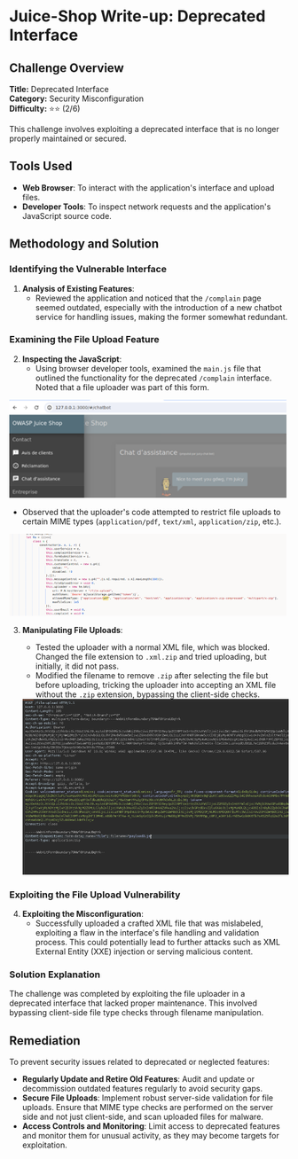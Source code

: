 # Juice-Shop Write-up: Deprecated Interface

## Challenge Overview

**Title:** Deprecated Interface\
**Category:** Security Misconfiguration\
**Difficulty:** ⭐⭐ (2/6)

This challenge involves exploiting a deprecated interface that is no longer properly maintained or secured. 

## Tools Used

- **Web Browser**: To interact with the application's interface and upload files.
- **Developer Tools**: To inspect network requests and the application's JavaScript source code.

## Methodology and Solution

### Identifying the Vulnerable Interface

1. **Analysis of Existing Features**:
   - Reviewed the application and noticed that the `/complain` page seemed outdated, especially with the introduction of a new chatbot service for handling issues, making the former somewhat redundant.

### Examining the File Upload Feature

2. **Inspecting the JavaScript**:
   - Using browser developer tools, examined the `main.js` file that outlined the functionality for the deprecated `/complain` interface. Noted that a file uploader was part of this form.
   
<img src="../assets/difficulty2/depreceted_interface_1.png" alt="complain" width="500px">

   - Observed that the uploader's code attempted to restrict file uploads to certain MIME types (`application/pdf`, `text/xml`, `application/zip`, etc.).

<img src="../assets/difficulty2/depreceted_interface_2.png" alt="restriction about the type" width="500px">

3. **Manipulating File Uploads**:
   - Tested the uploader with a normal XML file, which was blocked. Changed the file extension to `.xml.zip` and tried uploading, but initially, it did not pass.
   - Modified the filename to remove `.zip` after selecting the file but before uploading, tricking the uploader into accepting an XML file without the `.zip` extension, bypassing the client-side checks.

   <img src="../assets/difficulty2/depreceted_interface_3.png" alt="request modified" width="500px">

### Exploiting the File Upload Vulnerability

4. **Exploiting the Misconfiguration**:
   - Successfully uploaded a crafted XML file that was mislabeled, exploiting a flaw in the interface's file handling and validation process. This could potentially lead to further attacks such as XML External Entity (XXE) injection or serving malicious content.

### Solution Explanation

The challenge was completed by exploiting the file uploader in a deprecated interface that lacked proper maintenance. This involved bypassing client-side file type checks through filename manipulation.

## Remediation

To prevent security issues related to deprecated or neglected features:

- **Regularly Update and Retire Old Features**: Audit and update or decommission outdated features regularly to avoid security gaps.
- **Secure File Uploads**: Implement robust server-side validation for file uploads. Ensure that MIME type checks are performed on the server side and not just client-side, and scan uploaded files for malware.
- **Access Controls and Monitoring**: Limit access to deprecated features and monitor them for unusual activity, as they may become targets for exploitation.
